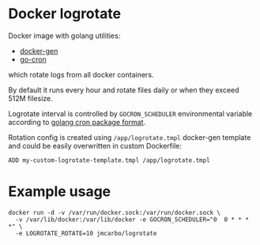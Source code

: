 # Docker logrotate

Docker image with golang utilities:

- [docker-gen](https://github.com/jwilder/docker-gen)
- [go-cron](https://github.com/michaloo/go-cron)

which rotate logs from all docker containers.

By default it runs every hour and rotate files daily or when they exceed 512M filesize.

Logrotate interval is controlled by `GOCRON_SCHEDULER` environmental variable according to [golang cron package format](http://godoc.org/github.com/robfig/cron#hdr-CRON_Expression_Format).

Rotation config is created using `/app/logrotate.tmpl` docker-gen template and could be easily overwritten in custom Dockerfile:

`ADD my-custom-logrotate-template.tmpl /app/logrotate.tmpl`


# Example usage

```
docker run -d -v /var/run/docker.sock:/var/run/docker.sock \
  -v /var/lib/docker:/var/lib/docker -e GOCRON_SCHEDULER="0  0 * * * *" \
  -e LOGROTATE_ROTATE=10 jmcarbo/logrotate
```

